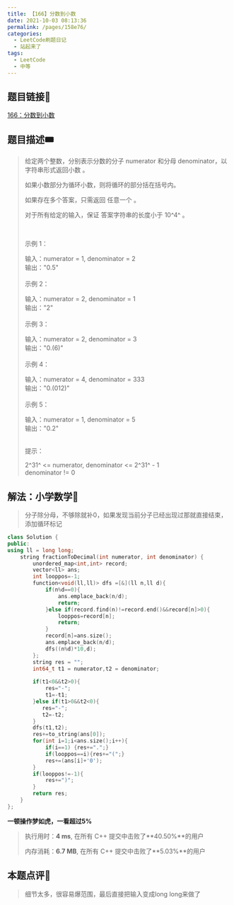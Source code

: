 ```yaml
---
title: 【166】分数到小数
date: 2021-10-03 08:13:36
permalink: /pages/158e76/
categories:
  - LeetCode刷题日记
  - 站起来了
tags:
  - LeetCode
  - 中等
---
```


## 题目链接🛒
[166：分数到小数](https://leetcode-cn.com/problems/fraction-to-recurring-decimal/)

## 题目描述🎟

> 给定两个整数，分别表示分数的分子 numerator 和分母 denominator，以 字符串形式返回小数 。<br/>
>
> 如果小数部分为循环小数，则将循环的部分括在括号内。<br/>
>
> 如果存在多个答案，只需返回 任意一个 。<br/>
>
> 对于所有给定的输入，保证 答案字符串的长度小于 10^4^ 。<br/>
>
>  <br/>
>
> 示例 1： <br/>
>
> 输入：numerator = 1, denominator = 2 <br/>
> 输出："0.5" <br/> <br/>
> 示例 2： <br/>
>
> 输入：numerator = 2, denominator = 1 <br/>
> 输出："2" <br/> <br/>
> 示例 3： <br/>
>
> 输入：numerator = 2, denominator = 3 <br/>
> 输出："0.(6)" <br/> <br/>
> 示例 4： <br/>
>
> 输入：numerator = 4, denominator = 333 <br/>
> 输出："0.(012)" <br/> <br/>
> 示例 5： <br/>
>
> 输入：numerator = 1, denominator = 5 <br/>
> 输出："0.2" <br/> <br/>
>
>
> 提示： <br/>
>
> 2^31^ <= numerator, denominator <= 2^31^ - 1 <br/>
> denominator != 0 <br/>



## 解法：小学数学🥼

> 分子除分母，不够除就补0，如果发现当前分子已经出现过那就直接结束，添加循环标记

```cpp
class Solution {
public:
using ll = long long;
    string fractionToDecimal(int numerator, int denominator) {
        unordered_map<int,int> record;
        vector<ll> ans;
        int looppos=-1;
        function<void(ll,ll)> dfs =[&](ll n,ll d){
            if(n%d==0){
                ans.emplace_back(n/d);
                return;
            }else if(record.find(n)!=record.end()&&record[n]>0){
                looppos=record[n];
                return;
            }
            record[n]=ans.size();
            ans.emplace_back(n/d);
            dfs((n%d)*10,d);
        };
        string res = "";
        int64_t t1 = numerator,t2 = denominator;
        
        if(t1<0&&t2>0){
            res="-";
            t1=-t1;
        }else if(t1>0&&t2<0){
           res="-";
           t2=-t2; 
        }
        dfs(t1,t2);
        res+=to_string(ans[0]);
        for(int i=1;i<ans.size();i++){
            if(i==1) {res+=".";}
            if(looppos==i){res+="(";}
            res+=(ans[i]+'0');
        }
        if(looppos!=-1){
            res+=")";
        }
        return res;
    }
};
```

**一顿操作梦如虎，一看超过5%**

> 执行用时：**4 ms**, 在所有 C++ 提交中击败了**40.50%**的用户<br/>
>
> 内存消耗：**6.7 MB**, 在所有 C++ 提交中击败了**5.03%**的用户

## 本题点评🎉

> 细节太多，很容易爆范围，最后直接把输入变成long long来做了
